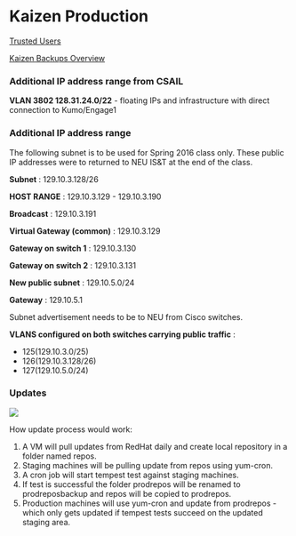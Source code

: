 # Kaizen Production
[Trusted Users](clusters/kaizen/Trusted-Users.html)

[Kaizen Backups Overview](clusters/kaizen/Kaizen-Backups-(SCC)-Overview.html)

### Additional IP address range from CSAIL
  **VLAN 3802 128.31.24.0/22** - floating IPs and infrastructure with direct connection to Kumo/Engage1

### Additional IP address range 
The following subnet is to be used for Spring 2016 class only. These public IP addresses were to returned to NEU IS&T at the end of the class. 

  **Subnet** : 129.10.3.128/26

  **HOST RANGE** : 129.10.3.129 - 129.10.3.190

  **Broadcast** : 129.10.3.191

  **Virtual Gateway (common)** : 129.10.3.129

  **Gateway on switch 1** : 129.10.3.130

  **Gateway on switch 2** : 129.10.3.131
 
  **New public subnet** : 129.10.5.0/24

  **Gateway** : 129.10.5.1

Subnet advertisement needs to be to NEU from Cisco switches.

  **VLANS configured on both switches carrying public traffic** :
  * 125(129.10.3.0/25)
  * 126(129.10.3.128/26)
  * 127(129.10.5.0/24)

### Updates

![](_static/img/Updates.gif)

How update process would work:
1. A VM will pull updates from RedHat daily and create local repository in a folder named repos.
2. Staging machines will be pulling update from repos using yum-cron.
3. A cron job will start tempest test against staging machines.
4. If test is successful the folder prodrepos will be renamed to prodreposbackup and repos will be copied to prodrepos.
5. Production machines will use yum-cron and update from prodrepos - which only gets updated if tempest tests succeed on the updated staging area.


